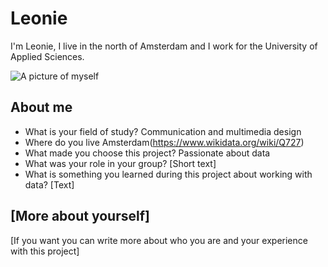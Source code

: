 # Leonie
<!-- Fill in information between these brackets[]. You can delete the brackets and this comments when you are done. We'll use this information for the project website. You can update this info whenever you like :) -->

I'm Leonie, I live in the north of Amsterdam and I work for the University of Applied Sciences. 

![A picture of myself](images/Leonie.jpg)

## About me
- What is your field of study?
Communication and multimedia design
- Where do you live
Amsterdam(https://www.wikidata.org/wiki/Q727)
- What made you choose this project?
Passionate about data
- What was your role in your group?
[Short text]
- What is something you learned during this project about working with data?
[Text]

## [More about yourself]
[If you want you can write more about who you are and your experience with this project]
